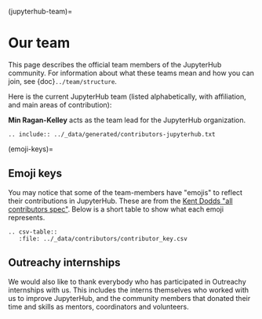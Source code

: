 (jupyterhub-team)=

# Our team

This page describes the official team members of the JupyterHub community.
For information about what these teams mean and how you can join, see {doc}`../team/structure`.

Here is the current JupyterHub team (listed alphabetically, with affiliation, and main areas of contribution):

**Min Ragan-Kelley** acts as the team lead for the JupyterHub organization.

```{eval-rst}
.. include:: ../_data/generated/contributors-jupyterhub.txt
```

(emoji-keys)=

## Emoji keys

You may notice that some of the team-members have "emojis" to reflect their
contributions in JupyterHub. These are from the [Kent Dodds "all contributors spec"](https://allcontributors.org/).
Below is a short table to show what each emoji represents.

```{eval-rst}
.. csv-table::
   :file: ../_data/contributors/contributor_key.csv
```

## Outreachy internships

We would also like to thank everybody who has participated in Outreachy
internships with us. This includes the interns themselves who worked with us to
improve JupyterHub, and the community members that donated their time and skills
as mentors, coordinators and volunteers.

```{include} ../_data/generated/outreachy_participants.txt
```
